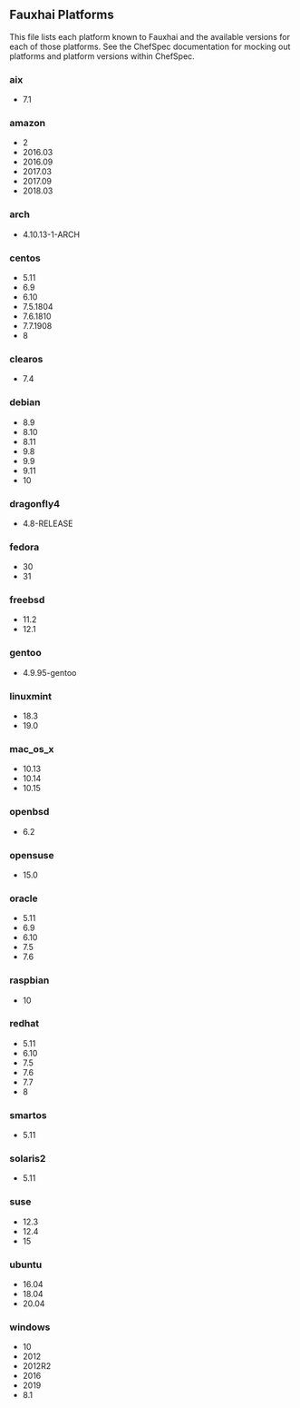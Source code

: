 ## Fauxhai Platforms

This file lists each platform known to Fauxhai and the available versions for each of those platforms. See the ChefSpec documentation for mocking out platforms and platform versions within ChefSpec.

### aix

  - 7.1

### amazon

  - 2
  - 2016.03
  - 2016.09
  - 2017.03
  - 2017.09
  - 2018.03

### arch

  - 4.10.13-1-ARCH

### centos

  - 5.11
  - 6.9
  - 6.10
  - 7.5.1804
  - 7.6.1810
  - 7.7.1908
  - 8

### clearos

  - 7.4

### debian

  - 8.9
  - 8.10
  - 8.11
  - 9.8
  - 9.9
  - 9.11
  - 10

### dragonfly4

  - 4.8-RELEASE

### fedora

  - 30
  - 31

### freebsd

  - 11.2
  - 12.1

### gentoo

  - 4.9.95-gentoo

### linuxmint

  - 18.3
  - 19.0

### mac_os_x

  - 10.13
  - 10.14
  - 10.15

### openbsd

  - 6.2

### opensuse

  - 15.0

### oracle

  - 5.11
  - 6.9
  - 6.10
  - 7.5
  - 7.6

### raspbian

  - 10

### redhat

  - 5.11
  - 6.10
  - 7.5
  - 7.6
  - 7.7
  - 8

### smartos

  - 5.11

### solaris2

  - 5.11

### suse

  - 12.3
  - 12.4
  - 15

### ubuntu

  - 16.04
  - 18.04
  - 20.04

### windows

  - 10
  - 2012
  - 2012R2
  - 2016
  - 2019
  - 8.1

